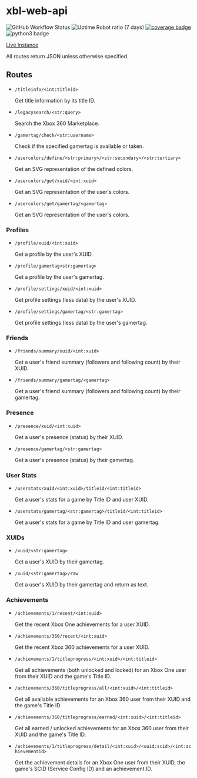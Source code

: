 # xbl-web-api

![GitHub Workflow Status](https://img.shields.io/github/workflow/status/Prouser123/xbl-web-api/build?logo=github&logoColor=white)
![Uptime Robot ratio (7 days)](https://img.shields.io/uptimerobot/ratio/7/m782558122-d298b8bb4b0d1c15272b7ddf)
[![coverage badge](https://img.shields.io/codecov/c/gh/prouser123/xbl-web-api.svg)](https://codecov.io/gh/Prouser123/xbl-web-api)
![python3 badge](https://img.shields.io/badge/python-3.10-blue.svg)

[Live Instance](https://xbl-api.prouser123.me/)

All routes return JSON unless otherwise specified.

## Routes

- `/titleinfo/<int:titleid>`

  Get title information by its title ID.

- `/legacysearch/<str:query>`

  Search the Xbox 360 Marketplace.

- `/gamertag/check/<str:username>`

  Check if the specified gamertag is available or taken.

- `/usercolors/define/<str:primary>/<str:secondary>/<str:tertiary>`

  Get an SVG representation of the defined colors.

- `/usercolors/get/xuid/<int:xuid>`

  Get an SVG representation of the user's colors.

- `/usercolors/get/gamertag/<gamertag>`

  Get an SVG representation of the user's colors.

### Profiles

- `/profile/xuid/<int:xuid>`

  Get a profile by the user's XUID.

- `/profile/gamertag<str:gamertag>`

  Get a profile by the user's gamertag.

- `/profile/settings/xuid/<int:xuid>`

  Get profile settings (less data) by the user's XUID.

- `/profile/settings/gamertag/<str:gamertag>`

  Get profile settings (less data) by the user's gamertag.

### Friends

- `/friends/summary/xuid/<int:xuid>`

  Get a user's friend summary (followers and following count) by their XUID.

- `/friends/summary/gamertag/<gamertag>`

  Get a user's friend summary (followers and following count) by their gamertag.

### Presence

- `/presence/xuid/<int:xuid>`

  Get a user's presence (status) by their XUID.

- `/presence/gamertag/<str:gamertag>`

  Get a user's presence (status) by their gamertag.

### User Stats

- `/userstats/xuid/<int:xuid>/titleid/<int:titleid>`

  Get a user's stats for a game by Title ID and user XUID.

- `/userstats/gamertag/<str:gamertag>/titleid/<int:titleid>`

  Get a user's stats for a game by Title ID and user gamertag.

### XUIDs

- `/xuid/<str:gamertag>`

  Get a user's XUID by their gamertag.

- `/xuid/<str:gamertag>/raw`

  Get a user's XUID by their gamertag and return as text.

### Achievements

- `/achievements/1/recent/<int:xuid>`

  Get the recent Xbox One achievements for a user XUID.

- `/achievements/360/recent/<int:xuid>`

  Get the recent Xbox 360 achievements for a user XUID.

- `/achievements/1/titleprogress/<int:xuid>/<int:titleid>`

  Get all achievements (both unlocked and locked) for an Xbox One user from their XUID and the game's Title ID.

- `/achievements/360/titleprogress/all/<int:xuid>/<int:titleid>`

  Get all available achievements for an Xbox 360 user from their XUID and the game's Title ID.

- `/achievements/360/titleprogress/earned/<int:xuid>/<int:titleid>`

  Get all earned / unlocked achievements for an Xbox 360 user from their XUID and the game's Title ID.

- `/achievements/1/titleprogress/detail/<int:xuid>/<uuid:scid>/<int:achievementid>`

  Get the achievement details for an Xbox One user from their XUID, the game's SCID (Service Config ID) and an achievement ID.
